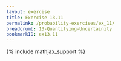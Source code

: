 ```yaml
---
layout: exercise
title: Exercise 13.11
permalink: /probability-exercises/ex_11/
breadcrumb: 13-Quantifying-Uncertainity
bookmarkID: ex13.11
---
```


{% include mathjax_support %}
